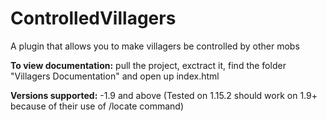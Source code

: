 # ControlledVillagers
A plugin that allows you to make villagers be controlled by other mobs

**To view documentation:**
  pull the project, exctract it, find the folder "Villagers Documentation" and open up index.html

**Versions supported:**
  -1.9 and above (Tested on 1.15.2 should work on 1.9+ because of their use of /locate command)
  

